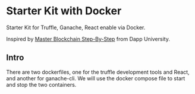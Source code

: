 # Starter Kit with Docker
Starter Kit for Truffle, Ganache, React enable via Docker.

Inspired by [Master Blockchain Step-By-Step](https://www.youtube.com/watch?v=sCE-fQJAVQ4) from Dapp University.

## Intro
There are two dockerfiles, one for the truffle development tools and React, and another for ganache-cli. We will use the docker compose file to start and stop the two containers.
